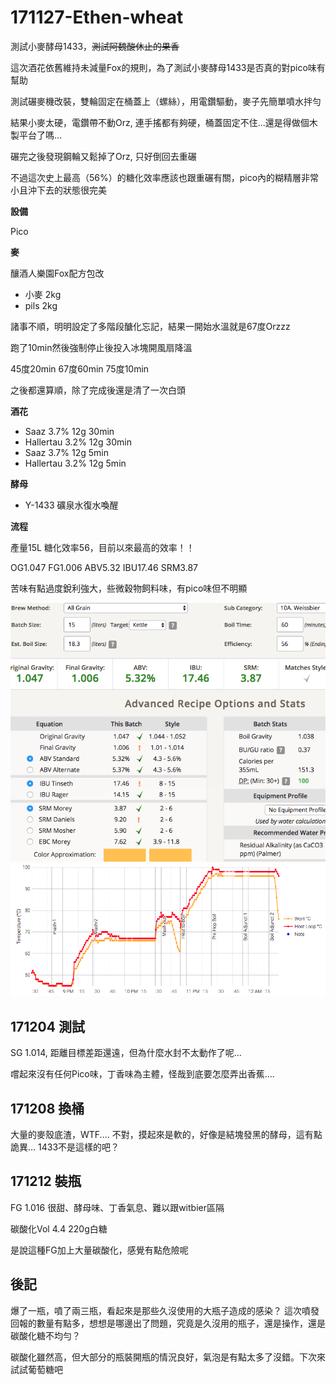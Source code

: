 # 171127-Ethen-wheat

測試小麥酵母1433，<s>測試阿魏酸休止的果香</s> 

這次酒花依舊維持未減量Fox的規則，為了測試小麥酵母1433是否真的對pico味有幫助

測試碾麥機改裝，雙輪固定在桶蓋上（螺絲），用電鑽驅動，麥子先簡單噴水拌勻

結果小麥太硬，電鑽帶不動Orz, 連手搖都有夠硬，桶蓋固定不住...還是得做個木製平台了嗎...

碾完之後發現鋼輪又鬆掉了Orz, 只好倒回去重碾

不過這次史上最高（56%）的糖化效率應該也跟重碾有關，pico內的糊精層非常小且沖下去的狀態很完美

**設備**

Pico 

**麥**

釀酒人樂園Fox配方包改

* 小麥 2kg
* pils 2kg

諸事不順，明明設定了多階段醣化忘記，結果一開始水溫就是67度Orzzz

跑了10min然後強制停止後投入冰塊開風扇降溫

45度20min 67度60min 75度10min

之後都還算順，除了完成後還是清了一次白頭

**酒花**

* Saaz 3.7% 12g 30min
* Hallertau 3.2% 12g 30min 
* Saaz 3.7% 12g 5min
* Hallertau 3.2% 12g 5min 

**酵母**

* Y-1433 礦泉水復水喚醒

**流程**

產量15L 糖化效率56，目前以來最高的效率！！

OG1.047 FG1.006 ABV5.32 IBU17.46 SRM3.87

苦味有點過度銳利強大，些微穀物飼料味，有pico味但不明顯

![](../img/test82.png)
![](../img/test83.png)

## 171204 測試

SG 1.014, 距離目標差距還遠，但為什麼水封不太動作了呢...

嚐起來沒有任何Pico味，丁香味為主體，怪哉到底要怎麼弄出香蕉....

## 171208 換桶

大量的麥殼底渣，WTF.... 不對，摸起來是軟的，好像是結塊發黑的酵母，這有點詭異... 1433不是這樣的吧？

## 171212 裝瓶

FG 1.016 很甜、酵母味、丁香氣息、難以跟witbier區隔

碳酸化Vol 4.4 220g白糖

是說這種FG加上大量碳酸化，感覺有點危險呢

## 後記

爆了一瓶，噴了兩三瓶，看起來是那些久沒使用的大瓶子造成的感染？
這次噴發回報的數量有點多，想想是哪邊出了問題，究竟是久沒用的瓶子，還是操作，還是碳酸化糖不均勻？

碳酸化雖然高，但大部分的瓶裝開瓶的情況良好，氣泡是有點太多了沒錯。下次來試試葡萄糖吧